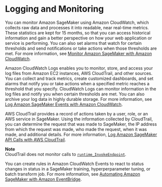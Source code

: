# Logging and Monitoring<a name="sagemaker-incident-response"></a>

You can monitor Amazon SageMaker using Amazon CloudWatch, which collects raw data and processes it into readable, near real\-time metrics\. These statistics are kept for 15 months, so that you can access historical information and gain a better perspective on how your web application or service is performing\. You can also set alarms that watch for certain thresholds and send notifications or take actions when those thresholds are met\. For more information, see [Monitor Amazon SageMaker with Amazon CloudWatch](monitoring-cloudwatch.md)\.

Amazon CloudWatch Logs enables you to monitor, store, and access your log files from Amazon EC2 instances, AWS CloudTrail, and other sources\. You can collect and track metrics, create customized dashboards, and set alarms that notify you or take actions when a specified metric reaches a threshold that you specify\. CloudWatch Logs can monitor information in the log files and notify you when certain thresholds are met\. You can also archive your log data in highly durable storage\. For more information, see [Log Amazon SageMaker Events with Amazon CloudWatch](logging-cloudwatch.md)\.

AWS CloudTrail provides a record of actions taken by a user, role, or an AWS service in SageMaker\. Using the information collected by CloudTrail, you can determine the request that was made to SageMaker, the IP address from which the request was made, who made the request, when it was made, and additional details\. For more information, [Log Amazon SageMaker API Calls with AWS CloudTrail](logging-using-cloudtrail.md)\.

**Note**  
CloudTrail does not monitor calls to [ `runtime_InvokeEndpoint`](https://docs.aws.amazon.com/sagemaker/latest/APIReference/API_runtime_InvokeEndpoint.html)\.

You can create rules in Amazon CloudWatch Events to react to status changes in status in a SageMaker training, hyperperparameter tuning, or batch transform job\. For more information, see [Automating Amazon SageMaker with Amazon EventBridge](automating-sagemaker-with-eventbridge.md)\.